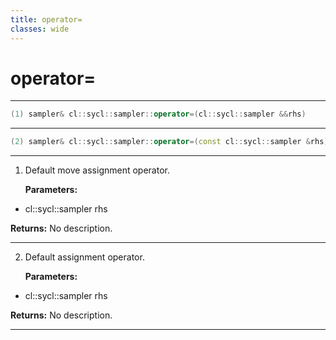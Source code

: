 ```yaml
---
title: operator=
classes: wide
---
```

# operator=

---

```cpp
(1) sampler& cl::sycl::sampler::operator=(cl::sycl::sampler &&rhs)
```

---

```cpp
(2) sampler& cl::sycl::sampler::operator=(const cl::sycl::sampler &rhs)
```

---

1. Default move assignment operator. 

   **Parameters:**

  * cl::sycl::sampler rhs

   

   **Returns:** No description.

---

2. Default assignment operator. 

   **Parameters:**

  * cl::sycl::sampler rhs

   

   **Returns:** No description.

---

